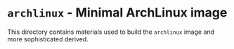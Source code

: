 # `archlinux` - Minimal ArchLinux image

This directory contains materials used to build the `archlinux` image and more sophisticated derived.
